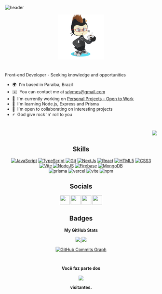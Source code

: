 ![header](https://capsule-render.vercel.app/api?type=waving&color=000&height=230&section=header&text=Hello,%20my%20name%20is%20%20Will.&fontSize=70&fontColor=fff&animation=fadeIn&fontAlignY=38&desc=Front-end%20Developer&descAlignY=55&descAlign=62&)

<div align="center">
    <img width="150px" height="150px" src="./img/readme-char.png/"/>
</div>

#

Front-end Developer - Seeking knowledge and opportunities

* 🌍  I'm based in Paraíba, Brazil
* ✉️  You can contact me at [wlymes@gmail.com](mailto:wlymes@gmail.com)
* 🚀  I'm currently working on [Personal Projects - Open to Work](http://portfolio-renovatt.vercel.app/)
* 🧠  I'm learning Node.js, Express and Prisma
* 🤝  I'm open to collaborating on interesting projects
* ⚡  God give rock 'n' roll to you

#

<p align="end">
  <a href="https://www.github.com/renovatt" target="_blank" rel="noreferrer">
    <img src="https://img.shields.io/github/followers/renovatt?logo=github&style=for-the-badge&color=22c55e&labelColor=1c1917" />
  </a>
</p>

<h2 align="center"><b>Skills</b></h2>

<p align="center">
    <a href="https://developer.mozilla.org/en-US/docs/Web/JavaScript" target="_blank" rel="noreferrer"><img src="https://raw.githubusercontent.com/danielcranney/readme-generator/main/public/icons/skills/javascript-colored.svg" width="36" height="36" alt="JavaScript" /></a>
    <a href="https://www.typescriptlang.org/" target="_blank" rel="noreferrer"><img src="https://raw.githubusercontent.com/danielcranney/readme-generator/main/public/icons/skills/typescript-colored.svg" width="36" height="36" alt="TypeScript" /></a>
    <a href="https://git-scm.com/" target="_blank" rel="noreferrer"><img src="https://raw.githubusercontent.com/danielcranney/readme-generator/main/public/icons/skills/git-colored.svg" width="36" height="36" alt="Git" /></a>
    <a href="https://nextjs.org/docs" target="_blank" rel="noreferrer"><img src="https://raw.githubusercontent.com/danielcranney/readme-generator/main/public/icons/skills/nextjs-colored-dark.svg" width="36" height="36" alt="NextJs" /></a>
    <a href="https://reactjs.org/" target="_blank" rel="noreferrer"><img src="https://raw.githubusercontent.com/danielcranney/readme-generator/main/public/icons/skills/react-colored.svg" width="36" height="36" alt="React" /></a>
    <a href="https://developer.mozilla.org/en-US/docs/Glossary/HTML5" target="_blank" rel="noreferrer"><img src="https://raw.githubusercontent.com/danielcranney/readme-generator/main/public/icons/skills/html5-colored.svg" width="36" height="36" alt="HTML5" /></a>
    <a href="https://www.w3.org/TR/CSS/#css" target="_blank" rel="noreferrer"><img src="https://raw.githubusercontent.com/danielcranney/readme-generator/main/public/icons/skills/css3-colored.svg" width="36" height="36" alt="CSS3" /></a>
    <a href="https://vitejs.dev/" target="_blank" rel="noreferrer"><img src="https://raw.githubusercontent.com/danielcranney/readme-generator/main/public/icons/skills/vite-colored.svg" width="36" height="36" alt="Vite" /></a>
    <a href="https://nodejs.org/en/" target="_blank" rel="noreferrer"><img src="https://raw.githubusercontent.com/danielcranney/readme-generator/main/public/icons/skills/nodejs-colored.svg" width="36" height="36" alt="NodeJS" /></a>
    <a href="https://firebase.google.com/" target="_blank" rel="noreferrer"><img src="https://raw.githubusercontent.com/danielcranney/readme-generator/main/public/icons/skills/firebase-colored.svg" width="36" height="36" alt="Firebase" /></a>
    <a href="https://www.mongodb.com/" target="_blank" rel="noreferrer"><img src="https://raw.githubusercontent.com/danielcranney/readme-generator/main/public/icons/skills/mongodb-colored.svg" width="36" height="36" alt="MongoDB" /></a><br/>
    <img alt="prisma" src="https://img.shields.io/badge/Prisma-3982CE?style=for-the-badge&logo=Prisma&logoColor=white">
    <img alt="vercel" src="https://img.shields.io/badge/Vercel-000000?style=for-the-badge&logo=vercel&logoColor=white">
    <img alt="vite" src="https://img.shields.io/badge/Vite-B73BFE?style=for-the-badge&logo=vite&logoColor=FFD62E">
    <img alt="npm" src="https://img.shields.io/badge/npm-CB3837?style=for-the-badge&logo=npm&logoColor=white">
</p>

<h2 align="center"><b>Socials</b></h2>

<p align="center"> 
    <a href="https://www.github.com/renovatt" target="_blank" rel="noreferrer"><img src="https://raw.githubusercontent.com/danielcranney/readme-generator/main/public/icons/socials/github-dark.svg" width="32" height="32" /></a> 
    <a href="https://www.linkedin.com/in/renovatt" target="_blank" rel="noreferrer"><img src="https://raw.githubusercontent.com/danielcranney/readme-generator/main/public/icons/socials/linkedin.svg" width="32" height="32" /></a> 
    <a href="https://www.twitch.tv/lordzethy" target="_blank" rel="noreferrer"><img src="https://raw.githubusercontent.com/danielcranney/readme-generator/main/public/icons/socials/twitch.svg" width="32" height="32" /></a>
    <a href="http://www.instagram.com/renovato.dev" target="_blank" rel="noreferrer"><img src="https://raw.githubusercontent.com/danielcranney/readme-generator/main/public/icons/socials/instagram.svg" width="32" height="32" /></a>
</p>

<h2 align="center"><b>Badges</b></h2>
<p align="center"><b>My GitHub Stats</b></p>

<div width="100%" align="center">
 <a href="https://github.com/renovatt">
  <img height="165em" src="https://github-readme-stats.vercel.app/api?username=renovatt&show_icons=true&theme=dark&include_all_commits=true&count_private=true"/>

  <img height="165em" src="https://github-readme-stats.vercel.app/api/top-langs/?username=renovatt&layout=compact&langs_count=7&theme=dark"/>

<!-- <a href="https://github.com/renovatt" align="left"><img src="https://github-readme-stats.vercel.app/api/top-langs/?username=renovatt&langs_count=10&title_color=ffffff&text_color=ffffff&icon_color=22c55e&bg_color=1c1917&hide_border=true&locale=en&custom_title=Top%20%Languages" alt="Top Languages" /></a> -->

<a href="http://www.github.com/renovatt"><img src="https://github-readme-activity-graph.cyclic.app/graph?username=renovatt&bg_color=1c1917&color=ffffff&line=22c55e&point=ffffff&area_color=1c1917&area=true&hide_border=true&custom_title=GitHub%20Commits%20Graph" alt="GitHub Commits Graph" /></a>
</div>

<!-- <br/>
<h2 align="center"><b>Top Repositories</b></h2>
<br/>

<div width="100%" align="center">
    <a href="https://github.com/renovatt/schedule-petshop-system" align="left"><img align="left" width="45%" src="https://github-readme-stats.vercel.app/api/pin/?username=renovatt&repo=schedule-petshop-system&title_color=ffffff&text_color=ffffff&icon_color=22c55e&bg_color=1c1917&hide_border=true&locale=en" /></a>
    <a href="https://github.com/renovatt/tree-app" align="right"><img align="right" width="45%" src="https://github-readme-stats.vercel.app/api/pin/?username=renovatt&repo=tree-app&title_color=ffffff&text_color=ffffff&icon_color=22c55e&bg_color=1c1917&hide_border=true&locale=en" /></a>
</div>
<br /><br /><br /><br />
<br /><br /><br /><br /><br /><br /><br />

<div width="100%" align="center"><a href="https://github.com/renovatt/yu-gi-oh-card-info" align="left"><img align="left" width="45%" src="https://github-readme-stats.vercel.app/api/pin/?username=renovatt&repo=yu-gi-oh-card-info&title_color=ffffff&text_color=ffffff&icon_color=22c55e&bg_color=1c1917&hide_border=true&locale=en" /></a><a href="https://github.com/renovatt/portfolio" align="right"><img align="right" width="45%" src="https://github-readme-stats.vercel.app/api/pin/?username=renovatt&repo=portfolio&title_color=ffffff&text_color=ffffff&icon_color=22c55e&bg_color=1c1917&hide_border=true&locale=en" /></a>
</div> -->

<!-- <br/><br /><br /><br /><br /> -->
<!-- <br/><br /><br /><br /><br /> -->

<div align="center">
  <br>
  <p><b>Você faz parte dos</b></p>  
  <p align="center">
    <img align="center" src="https://profile-counter.glitch.me/{renovatt}/count.svg" />
    <br/>
    <p><b>visitantes.</b></p> 
  </p> 
</div>